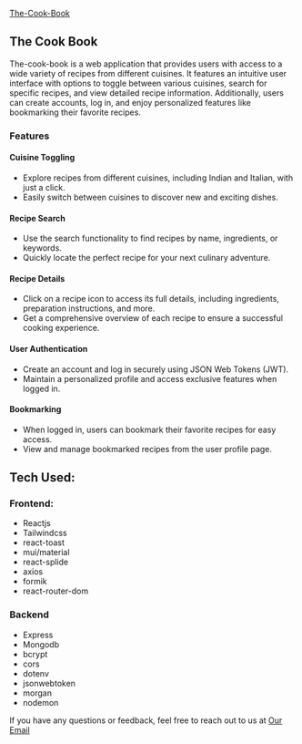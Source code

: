 [The-Cook-Book](https://the-cook-book-client.vercel.app/)

## The Cook Book
The-cook-book is a web application that provides users with access to a wide variety of recipes from different cuisines. It features an intuitive user interface with options to toggle between various cuisines, search for specific recipes, and view detailed recipe information. Additionally, users can create accounts, log in, and enjoy personalized features like bookmarking their favorite recipes.

### Features
#### Cuisine Toggling
- Explore recipes from different cuisines, including Indian and Italian, with just a click.
- Easily switch between cuisines to discover new and exciting dishes.
#### Recipe Search
- Use the search functionality to find recipes by name, ingredients, or keywords.
- Quickly locate the perfect recipe for your next culinary adventure.
#### Recipe Details
- Click on a recipe icon to access its full details, including ingredients, preparation instructions, and more.
- Get a comprehensive overview of each recipe to ensure a successful cooking experience.
#### User Authentication
- Create an account and log in securely using JSON Web Tokens (JWT).
- Maintain a personalized profile and access exclusive features when logged in.
#### Bookmarking
- When logged in, users can bookmark their favorite recipes for easy access.
- View and manage bookmarked recipes from the user profile page.

## Tech Used:
### Frontend:
- Reactjs
- Tailwindcss
- react-toast
- mui/material
- react-splide
- axios
- formik
- react-router-dom

### Backend
- Express
- Mongodb
- bcrypt
- cors
- dotenv
- jsonwebtoken
- morgan
- nodemon

If you have any questions or feedback, feel free to reach out to us at [Our Email](mailto:sahil.chh718@gmail.com)
